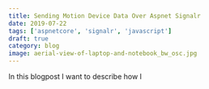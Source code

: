 ```yaml
---
title: Sending Motion Device Data Over Aspnet Signalr
date: 2019-07-22
tags: ['aspnetcore', 'signalr', 'javascript']
draft: true
category: blog
image: aerial-view-of-laptop-and-notebook_bw_osc.jpg
---
```


In this blogpost I want to describe how I
